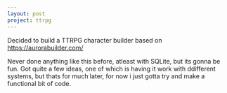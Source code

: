 ```yaml
---
layout: post
project: ttrpg
---
```


Decided to build a TTRPG character builder based on https://aurorabuilder.com/

Never done anything like this before, atleast with SQLite, but its gonna be fun.
Got quite a few ideas, one of which is having it work with ddifferent systems, 
but thats for much later, for now i just gotta try and make a functional bit of code.